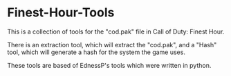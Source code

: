 # Finest-Hour-Tools
This is a collection of tools for the "cod.pak" file in Call of Duty: Finest Hour.

There is an extraction tool, which will extract the "cod.pak", and a "Hash" tool, which will generate a hash for the system the game uses.

These tools are based of EdnessP's tools which were written in python.
